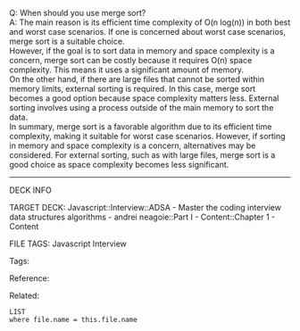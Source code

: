 Q: When should you use merge sort?  
A: The main reason is its efficient time complexity of O(n log(n)) in both best and worst case scenarios. If one is concerned about worst case scenarios, merge sort is a suitable choice.  
However, if the goal is to sort data in memory and space complexity is a concern, merge sort can be costly because it requires O(n) space complexity. This means it uses a significant amount of memory.  
On the other hand, if there are large files that cannot be sorted within memory limits, external sorting is required. In this case, merge sort becomes a good option because space complexity matters less. External sorting involves using a process outside of the main memory to sort the data.  
In summary, merge sort is a favorable algorithm due to its efficient time complexity, making it suitable for worst case scenarios. However, if sorting in memory and space complexity is a concern, alternatives may be considered. For external sorting, such as with large files, merge sort is a good choice as space complexity becomes less significant.
<!--ID: 1690027053944-->

---

DECK INFO

TARGET DECK: Javascript::Interview::ADSA - Master the coding interview data structures algorithms - andrei neagoie::Part I - Content::Chapter 1 - Content

FILE TAGS: Javascript Interview

Tags:

Reference:

Related:

```dataview
LIST
where file.name = this.file.name
```
